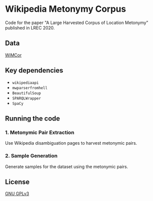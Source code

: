 # Wikipedia Metonymy Corpus

Code for the paper "A Large Harvested Corpus of Location Metonymy" published in LREC 2020.

## Data

[WiMCor](https://kevinalexmathews.github.io/software/)

## Key dependencies

* ``wikipediaapi``
* ``mwparserfromhell``
* ``BeautifulSoup``
* ``SPARQLWrapper``
* ``SpaCy``

## Running the code

### 1. Metonymic Pair Extraction
Use Wikipedia disambiguation pages to harvest metonymic pairs.

### 2. Sample Generation
Generate samples for the dataset using the metonymic pairs.

## License

[GNU GPLv3](LICENSE)
